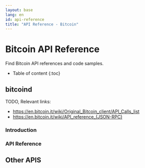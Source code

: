 ```yaml
---
layout: base
lang: en
id: api-reference
title: "API Reference - Bitcoin"
---
```


# Bitcoin API Reference

<p class="summary">Find Bitcoin API references and code samples.</p>

<div markdown="1" class="index">

* Table of content
{:toc}

</div>

## bitcoind

TODO, Relevant links:

* https://en.bitcoin.it/wiki/Original_Bitcoin_client/API_Calls_list
* https://en.bitcoin.it/wiki/API_reference_(JSON-RPC)

### Introduction

### API Reference

## Other APIS
   

